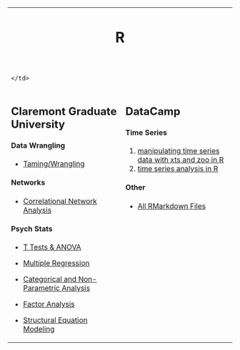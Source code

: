 <table>
  
  <tr>
    <td colspan="2">
      <header style="text-align:center"> 
        <h1>
        R
        </h1>
      </header>

    </td>
  </tr>

  <tr>
    <td style="vertical-align:top">
      
## Claremont Graduate University
      
#### Data Wrangling
- [Taming/Wrangling](https://github.com/dapinedo/R/tree/master/CGU/Taming)

#### Networks
- [Correlational Network Analysis](https://github.com/dapinedo/R/tree/master/CGU/Networks/Correlational)

#### Psych Stats
- [T Tests & ANOVA](https://github.com/dapinedo/R/tree/master/CGU/Statistics/ANOVA)
- [Multiple Regression](https://github.com/dapinedo/R/tree/master/CGU/Statistics/Regression)
- [Categorical and Non-Parametric Analysis](https://github.com/dapinedo/R/tree/master/CGU/Statistics/Categorical)
- [Factor Analysis](https://github.com/dapinedo/R/tree/master/CGU/Statistics/Factor)
- [Structural Equation Modeling](https://github.com/dapinedo/R/tree/master/CGU/Statistics/SEM)

    </td>

    <td style="vertical-align:top">
  
## DataCamp

#### Time Series
1. [manipulating time series data with xts and zoo in R](https://rpubs.com/odenipinedo/manipulating-time-series-data-with-xts-and-zoo-in-R)
2. [time series analysis in R](https://rpubs.com/odenipinedo/time-series-analysis-in-R)

#### Other
- [All RMarkdown Files](https://github.com/dapinedo/R/tree/master/DataCamp)

    </td>
  
  </tr>

</table>

<!-- comment -->
